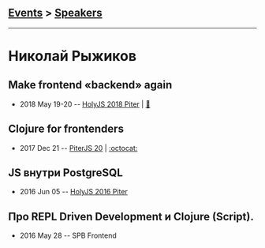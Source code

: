 ## [Events](../README.md) > [Speakers](../speakers.md)
---

# Николай Рыжиков

## Make frontend «backend» again
- 2018 May 19-20 -- [HolyJS 2018 Piter](https://youtu.be/XBfi3Q74BnE)  | [:notebook:](https://niquola.github.io/holyjs-slides-2018/#/)  
## Clojure for frontenders
- 2017 Dec 21 -- [PiterJS 20](https://www.youtube.com/watch?v=6oF_fRyKsd4)   | [:octocat:](https://github.com/niquola/piterjs-2017-slides) 
## JS внутри PostgreSQL
- 2016 Jun 05 -- [HolyJS 2016 Piter](https://www.youtube.com/watch?v=q3NbkBiboPw)    
## Про REPL Driven Development и Clojure (Script).
- 2016 May 28 -- SPB Frontend    
